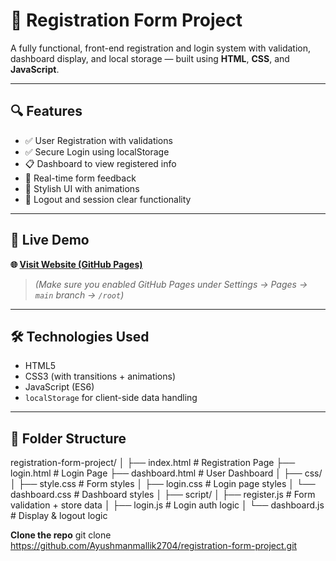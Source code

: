 # 📝 Registration Form Project

A fully functional, front-end registration and login system with validation, dashboard display, and local storage — built using **HTML**, **CSS**, and **JavaScript**.

---

## 🔍 Features

- ✅ User Registration with validations
- ✅ Secure Login using localStorage
- 📋 Dashboard to view registered info
- 💬 Real-time form feedback
- 🎨 Stylish UI with animations
- 🔁 Logout and session clear functionality

---

## 🚀 Live Demo

**🌐 [Visit Website (GitHub Pages)](https://ayushmanmallik2704.github.io/registration-form-project/)**

> *(Make sure you enabled GitHub Pages under Settings → Pages → `main` branch → `/root`)*

---

## 🛠 Technologies Used

- HTML5
- CSS3 (with transitions + animations)
- JavaScript (ES6)
- `localStorage` for client-side data handling

---

## 📁 Folder Structure

registration-form-project/
│
├── index.html # Registration Page
├── login.html # Login Page
├── dashboard.html # User Dashboard
│
├── css/
│ ├── style.css # Form styles
│ ├── login.css # Login page styles
│ └── dashboard.css # Dashboard styles
│
├── script/
│ ├── register.js # Form validation + store data
│ ├── login.js # Login auth logic
│ └── dashboard.js # Display & logout logic

**Clone the repo** 
git clone https://github.com/Ayushmanmallik2704/registration-form-project.git

